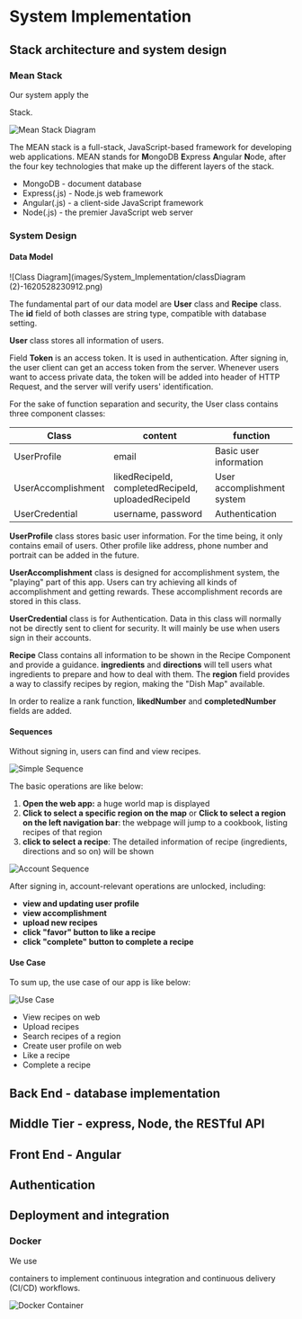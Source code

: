 # System Implementation

## Stack architecture and system design

### Mean Stack

Our system apply the 

[MEAN]: https://www.mongodb.com/mean-stack

Stack.

![Mean Stack Diagram](https://webassets.mongodb.com/_com_assets/cms/mean-stack-0qy07j83ah.png)

The MEAN stack is a full-stack, JavaScript-based framework for developing web applications. MEAN stands for **M**ongoDB **E**xpress **A**ngular **N**ode, after the four key technologies that make up the different layers of the stack.

- MongoDB - document database
- Express(.js) - Node.js web framework
- Angular(.js) - a client-side JavaScript framework
- Node(.js) - the premier JavaScript web server



### System Design

#### Data Model

![Class Diagram](images/System_Implementation/classDiagram (2)-1620528230912.png)

The fundamental part of our data model are **User** class and **Recipe** class. The **id** field of both classes are string type, compatible with database setting.

**User** class stores all information of users.

Field **Token** is an access token. It is used in authentication. After signing in, the user client can get an access token from the server. Whenever users want to access private data, the token will be added into header of HTTP Request, and the server will verify users' identification. 

For the sake of function separation and security, the User class contains three component classes:

| Class              | content                                            | function                   |
| ------------------ | -------------------------------------------------- | -------------------------- |
| UserProfile        | email                                              | Basic user information     |
| UserAccomplishment | likedRecipeId, completedRecipeId, uploadedRecipeId | User accomplishment system |
| UserCredential     | username, password                                 | Authentication             |

 **UserProfile** class stores basic user information. For the time being, it only contains email of users. Other profile like address, phone number and portrait can be added in the future.

**UserAccomplishment** class is designed for accomplishment system, the "playing" part of this app. Users can try achieving all kinds of accomplishment and getting rewards. These accomplishment records are stored in this class.

**UserCredential** class is for Authentication. Data in this class will normally not be directly sent to client for security. It will mainly be use when users sign in their accounts.

**Recipe** Class contains all information to be shown in the Recipe Component and provide a guidance.  **ingredients** and **directions** will tell users what ingredients to prepare and how to deal with them. The **region** field provides a way to classify recipes by region, making the "Dish Map" available.

In order to realize a rank function, **likedNumber** and **completedNumber** fields are added.

#### Sequences

Without signing in, users can find and view recipes. 

![Simple Sequence](images/System_Implementation/recipeSimpleSequence.png)

The basic operations are like below:

1. **Open the web app:** a huge world map is displayed
2. **Click to select a specific region on the map** or **Click to select a region on the left navigation bar**: the webpage will jump to a cookbook, listing  recipes of that region
3. **click to select a recipe**: The detailed information of recipe (ingredients, directions and so on) will be shown 



![Account Sequence](images/System_Implementation/accountSequence.png)

After signing in, account-relevant operations are unlocked, including:

- **view and updating user profile**
-  **view accomplishment**
- **upload new recipes**
- **click "favor" button to like a recipe**
- **click "complete" button to complete a recipe**



#### Use Case

To sum up, the use case of our app is like below:

![Use Case](images/System_Implementation/useCase.png)

- View recipes on web
- Upload recipes
- Search recipes of a region
- Create user profile on web
- Like a recipe
- Complete a recipe

## Back End - database implementation

## Middle Tier - express, Node, the RESTful API

## Front End - Angular

## Authentication

## Deployment and integration

### Docker

We use 

[Docker]: https://docs.docker.com/get-started/overview/

 containers to implement continuous integration and continuous delivery (CI/CD) workflows. 

![Docker Container](images/System_Implementation/docker-container-20170625-1.png)

